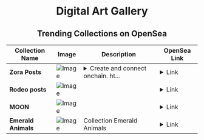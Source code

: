 <div align="center">

# Digital Art Gallery

## Trending Collections on OpenSea

| Collection Name                       | Image                                                                                     | Description                       | OpenSea Link                                                                                          |
|---------------------------------------|-------------------------------------------------------------------------------------------|-----------------------------------|--------------------------------------------------------------------------------------------------------|
| **Zora Posts** | ![Image](https://i.seadn.io/s/raw/files/8cbc19ce37faea79a9a51f49988d9397.jpg?w=500&auto=format?w=200&auto=format) | <details><summary>Create and connect onchain. ht...</summary>Create and connect onchain. https://zora.co</details> | <details><summary>Link</summary>[Zora Posts](https://opensea.io/collection/zora-posts-18355)</details> |
| **Rodeo posts** | ![Image](https://i.seadn.io/s/raw/files/593639b5424ade0e16eca53d691acb7a.jpg?w=500&auto=format?w=200&auto=format) |  | <details><summary>Link</summary>[Rodeo posts](https://opensea.io/collection/rodeo-posts-7099)</details> |
| **MOON** | ![Image](https://i.seadn.io/s/raw/files/dfab94ef5343906527b399e3f60d35b5.png?w=500&auto=format?w=200&auto=format) |  | <details><summary>Link</summary>[MOON](https://opensea.io/collection/moon-1323)</details> |
| **Emerald Animals** | ![Image](https://i.seadn.io/s/raw/files/544bad271d4a9d5deb1a61a71293e8a6.jpg?w=500&auto=format?w=200&auto=format) | Collection Emerald Animals | <details><summary>Link</summary>[Emerald Animals](https://opensea.io/collection/emerald-animals)</details> |

</div>